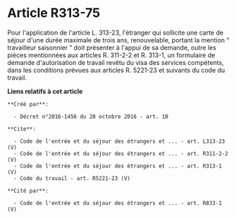 # Article R313-75

Pour l'application de l'article L. 313-23, l'étranger qui sollicite une carte de séjour d'une durée maximale de trois ans,
renouvelable, portant la mention “ travailleur saisonnier ” doit présenter à l'appui de sa demande, outre les pièces
mentionnées aux articles R. 311-2-2 et R. 313-1, un formulaire de demande d'autorisation de travail revêtu du visa des
services compétents, dans les conditions prévues aux articles R. 5221-23 et suivants du code du travail.

**Liens relatifs à cet article**

	**Créé par**:

	  - Décret n°2016-1456 du 28 octobre 2016 - art. 10

	**Cite**:

	  - Code de l'entrée et du séjour des étrangers et ... - art. L313-23 (V)
	  - Code de l'entrée et du séjour des étrangers et ... - art. R311-2-2 (V)
	  - Code de l'entrée et du séjour des étrangers et ... - art. R313-1 (V)
	  - Code du travail - art. R5221-23 (V)

	**Cité par**:

	  - Code de l'entrée et du séjour des étrangers et ... - art. R833-1 (V)

